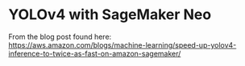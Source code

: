 # YOLOv4 with SageMaker Neo

From the blog post found here:   
https://aws.amazon.com/blogs/machine-learning/speed-up-yolov4-inference-to-twice-as-fast-on-amazon-sagemaker/
